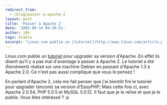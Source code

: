 ```yaml
---
redirect_from:
  - /blog/passer-a-apache-2
layout: post
title: 'Passer à Apache 2'
date: '2005-09-14 04:36:51'
author: j0k
tags: blabla
excerpt: "Linux.com publie un [tutoriel](http://www.linux.com/article.pl?sid=05/09/01/186204) pour upgrader sa version d'Apache.     \nEn effet ils disent qu'il y a pas mal d'avantage à passer à Apache 2. Le tutoriel a été (forcément) réalisé sur une machine Debian en passant d'Apache 1.3 à Apache 2.0. Ce n'est pas aussi compliqué que vous le pensez !  \n  \n …"
---
```


Linux.com publie un [tutoriel](http://www.linux.com/article.pl?sid=05/09/01/186204) pour upgrader sa version d'Apache.
En effet ils disent qu'il y a pas mal d'avantage à passer à Apache 2. Le tutoriel a été (forcément) réalisé sur une machine Debian en passant d'Apache 1.3 à Apache 2.0. Ce n'est pas aussi compliqué que vous le pensez !

En parlant d'Apache 2, cela me fait penser que j'ai bientôt fini le tutoriel pour upgrader (encore) sa version d'EasyPHP; Mais cette fois ci, avec Apache 2.0.54, PHP 5.0.5 et MySQL 5.0.12. Il faut que je le relise et que je le publie. Vous êtes intéressé ? :p
